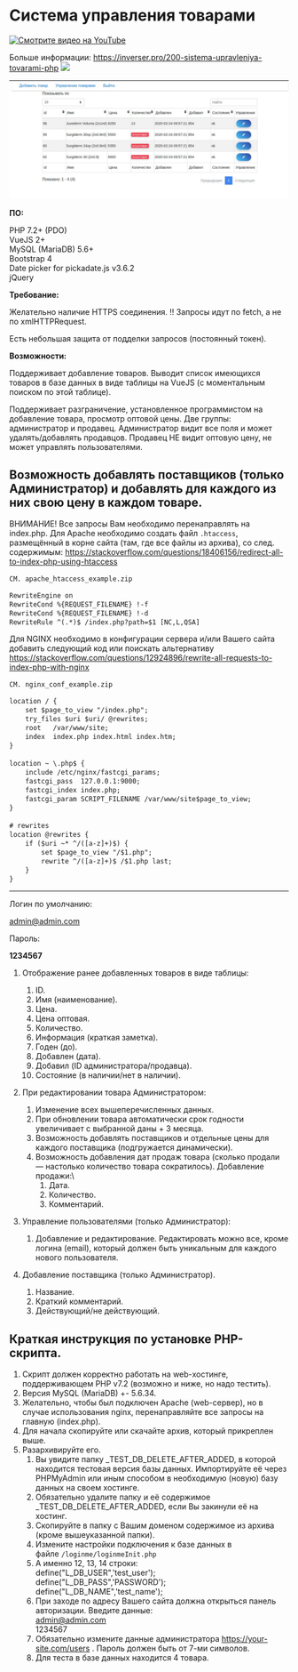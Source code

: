 Система управления товарами
===========================

[![Смотрите видео на YouTube](https://img.youtube.com/vi/PHtleHgSbvA/0.jpg)](https://www.youtube.com/watch?v=PHtleHgSbvA)

Больше информации:
https://inverser.pro/200-sistema-upravleniya-tovarami-php
![](https://f.usemind.org/img/7/200-sistema-upravleniya-tovarami-php.jpg)

![](https://github.com/inverser-pro/productManageMe/blob/main/_TEST_DB_DELETE_AFTER_ADDED/2021-02-13_23-26.jpg?raw=true)

**ПО:**

PHP 7.2+ (PDO)\
VueJS 2+\
MySQL (MariaDB) 5.6+\
Bootstrap 4\
Date picker for pickadate.js v3.6.2\
jQuery

**Требование:**

Желательно наличие HTTPS соединения.
!! Запросы идут по fetch, а не по xmlHTTPRequest.

Есть небольшая защита от подделки запросов (постоянный токен).

**Возможности:**

Поддерживает добавление товаров. Выводит список имеющихся товаров в базе
данных в виде таблицы на VueJS (с моментальным поиском по этой таблице).

Поддерживает разграничение, установленное программистом на добавление
товара, просмотр оптовой цены. Две группы: администратор и продавец.
Администратор видит все поля и может удалять/добавлять продавцов.
Продавец НЕ видит оптовую цену, не может управлять пользователями.

Возможность добавлять поставщиков (только Администратор) и добавлять для
каждого из них свою цену в каждом товаре.
-----------
ВНИМАНИЕ! Все запросы Вам необходимо перенаправлять на index.php.
Для Apache необходимо создать файл `.htaccess`, размещённый в корне сайта (там, где все файлы из архива), со след. содержимым:
https://stackoverflow.com/questions/18406156/redirect-all-to-index-php-using-htaccess
~~~~
СМ. apache_htaccess_example.zip
~~~~
```
RewriteEngine on
RewriteCond %{REQUEST_FILENAME} !-f
RewriteCond %{REQUEST_FILENAME} !-d
RewriteRule ^(.*)$ /index.php?path=$1 [NC,L,QSA]
```
Для NGINX необходимо в конфигурации сервера и/или Вашего сайта добавить следующий код или поискать альтернативу
https://stackoverflow.com/questions/12924896/rewrite-all-requests-to-index-php-with-nginx
~~~~
СМ. nginx_conf_example.zip
~~~~
```
location / {
    set $page_to_view "/index.php";
    try_files $uri $uri/ @rewrites;
    root   /var/www/site;
    index  index.php index.html index.htm;
}

location ~ \.php$ {
    include /etc/nginx/fastcgi_params;
    fastcgi_pass  127.0.0.1:9000;
    fastcgi_index index.php;
    fastcgi_param SCRIPT_FILENAME /var/www/site$page_to_view;
}

# rewrites
location @rewrites {
    if ($uri ~* ^/([a-z]+)$) {
        set $page_to_view "/$1.php";
        rewrite ^/([a-z]+)$ /$1.php last;
    }
}
```
--------------
Логин по умолчанию:

admin@admin.com

Пароль:

**1234567**

1.  Отображение ранее добавленных товаров в виде таблицы:
    1.  ID.
    2.  Имя (наименование).
    3.  Цена.
    4.  Цена оптовая.
    5.  Количество.
    6.  Информация (краткая заметка).
    7.  Годен (до).
    8.  Добавлен (дата).
    9.  Добавил (ID администратора/продавца).
    10. Состояние (в наличии/нет в наличии).

2.  При редактировании товара Администратором:
    1.  Изменение всех вышеперечисленных данных.
    2.  При обновлении товара автоматически срок годности увеличивает с
        выбранной даны + 3 месяца.
    3.  Возможность добавлять поставщиков и отдельные цены для каждого
        поставщика (подгружается динамически).
    4.  Возможность добавления дат продаж товара (сколько продали — настолько количество товара сократилось). Добавление продажи:\
        1.  Дата.
        2.  Количество.
        3.  Комментарий.

3.  Управление пользователями (только Администратор):
    1.  Добавление и редактирование. Редактировать можно все, кроме
        логина (email), который должен быть уникальным для каждого
        нового пользователя.

4.  Добавление поставщика (только Администратор).
    1.  Название.
    2.  Краткий комментарий.
    3.  Действующий/не действующий.

Краткая инструкция по установке PHP-скрипта.
--------------------------------------------

1.  Скрипт должен корректно работать на web-хостинге, поддерживающем PHP
    v7.2 (возможно и ниже, но надо тестить).
2.  Версия MySQL (MariaDB) +- 5.6.34.
3.  Желательно, чтобы был подключен Apache (web-сервер), но в случае
    использования nginx, перенаправляйте все запросы на главную
    (index.php). 
4.  Для начала скопируйте или скачайте архив, который прикреплен выше.
5.  Разархивируйте его.
    1.  Вы увидите папку \_TEST\_DB\_DELETE\_AFTER\_ADDED, в которой
        находится тестовая версия базы данных. Импортируйте её через
        PHPMyAdmin или иным способом в необходимую (новую) базу данных
        на своем хостинге.
    2.  Обязательно удалите папку и её содержимое
        \_TEST\_DB\_DELETE\_AFTER\_ADDED, если Вы закинули её на
        хостинг.
    3.  Скопируйте в папку с Вашим доменом содержимое из архива (кроме
        вышеуказанной папки).
    4.  Измените настройки подключения к базе данных в
        файле `/loginme/loginmeInit.php`
    5.  А именно 12, 13, 14 строки:\
        define("L\_DB\_USER",'test\_user');\
        define("L\_DB\_PASS",'PASSWORD');\
        define("L\_DB\_NAME",'test\_name');
    6.  При заходе по адресу Вашего сайта должна открыться панель
        авторизации. Введите данные:\
        admin@admin.com\
        1234567
    7.  Обязательно измените данные администратора
        https://your-site.com/users  . Пароль должен быть от 7-ми
        символов.
    8.  Для теста в базе данных находится 4 товара.


